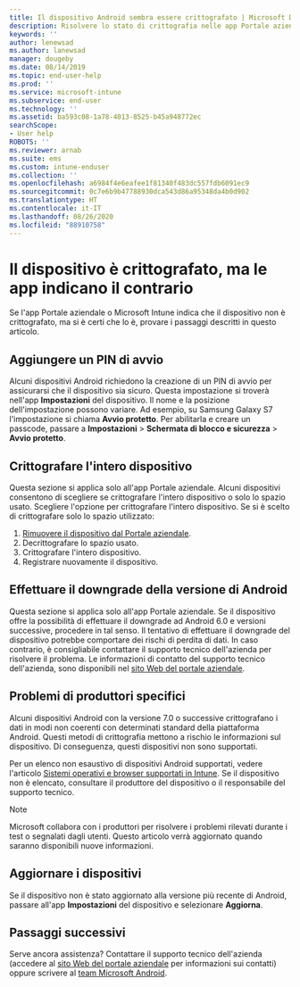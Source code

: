 ```yaml
---
title: Il dispositivo Android sembra essere crittografato | Microsoft Docs
description: Risolvere lo stato di crittografia nelle app Portale aziendale e Microsoft Intune
keywords: ''
author: lenewsad
ms.author: lanewsad
manager: dougeby
ms.date: 08/14/2019
ms.topic: end-user-help
ms.prod: ''
ms.service: microsoft-intune
ms.subservice: end-user
ms.technology: ''
ms.assetid: ba593c08-1a78-4013-8525-b45a948772ec
searchScope:
- User help
ROBOTS: ''
ms.reviewer: arnab
ms.suite: ems
ms.custom: intune-enduser
ms.collection: ''
ms.openlocfilehash: a6984f4e6eafee1f81340f483dc557fdb6091ec9
ms.sourcegitcommit: 0c7e6b9b47788930dca543d86a95348da4b0d902
ms.translationtype: HT
ms.contentlocale: it-IT
ms.lasthandoff: 08/26/2020
ms.locfileid: "88910758"
---
```

# <a name="device-encrypted-but-apps-say-otherwise"></a>Il dispositivo è crittografato, ma le app indicano il contrario

Se l'app Portale aziendale o Microsoft Intune indica che il dispositivo non è crittografato, ma si è certi che lo è, provare i passaggi descritti in questo articolo.  

## <a name="add-a-startup-pin"></a>Aggiungere un PIN di avvio

Alcuni dispositivi Android richiedono la creazione di un PIN di avvio per assicurarsi che il dispositivo sia sicuro. Questa impostazione si troverà nell'app **Impostazioni** del dispositivo. Il nome e la posizione dell'impostazione possono variare. Ad esempio, su Samsung Galaxy S7 l'impostazione si chiama **Avvio protetto**. Per abilitarla e creare un passcode, passare a **Impostazioni** > **Schermata di blocco e sicurezza** > **Avvio protetto**.  

## <a name="encrypt-the-entire-device"></a>Crittografare l'intero dispositivo

Questa sezione si applica solo all'app Portale aziendale. Alcuni dispositivi consentono di scegliere se crittografare l'intero dispositivo o solo lo spazio usato. Scegliere l'opzione per crittografare l'intero dispositivo. Se si è scelto di crittografare solo lo spazio utilizzato:

1. [Rimuovere il dispositivo dal Portale aziendale](unenroll-your-device-from-intune-android.md).
2. Decrittografare lo spazio usato.  
3. Crittografare l'intero dispositivo.  
4. Registrare nuovamente il dispositivo.  

## <a name="downgrade-your-version-of-android"></a>Effettuare il downgrade della versione di Android

Questa sezione si applica solo all'app Portale aziendale. Se il dispositivo offre la possibilità di effettuare il downgrade ad Android 6.0 e versioni successive, procedere in tal senso. Il tentativo di effettuare il downgrade del dispositivo potrebbe comportare dei rischi di perdita di dati. In caso contrario, è consigliabile contattare il supporto tecnico dell'azienda per risolvere il problema. Le informazioni di contatto del supporto tecnico dell'azienda, sono disponibili nel [sito Web del portale aziendale](https://go.microsoft.com/fwlink/?linkid=2010980).  

## <a name="specific-manufacturer-issues"></a>Problemi di produttori specifici

Alcuni dispositivi Android con la versione 7.0 o successive crittografano i dati in modi non coerenti con determinati standard della piattaforma Android. Questi metodi di crittografia mettono a rischio le informazioni sul dispositivo. Di conseguenza, questi dispositivi non sono supportati.

Per un elenco non esaustivo di dispositivi Android supportati, vedere l'articolo [Sistemi operativi e browser supportati in Intune](/intune/fundamentals/supported-devices-browsers#supported-samsung-knox-standard-devices). Se il dispositivo non è elencato, consultare il produttore del dispositivo o il responsabile del supporto tecnico.

> [!Note]
> Microsoft collabora con i produttori per risolvere i problemi rilevati durante i test o segnalati dagli utenti. Questo articolo verrà aggiornato quando saranno disponibili nuove informazioni.

## <a name="update-devices"></a>Aggiornare i dispositivi

Se il dispositivo non è stato aggiornato alla versione più recente di Android, passare all'app **Impostazioni** del dispositivo e selezionare **Aggiorna**.  

## <a name="next-steps"></a>Passaggi successivi

Serve ancora assistenza? Contattare il supporto tecnico dell'azienda (accedere al [sito Web del portale aziendale](https://go.microsoft.com/fwlink/?linkid=2010980) per informazioni sui contatti) oppure scrivere al <a href="mailto:wintunedroidfbk@microsoft.com?subject=I'm having trouble with enrolling my Android device&body=Describe the issue you're experiencing here.">team Microsoft Android</a>.